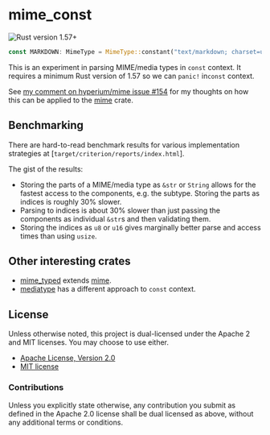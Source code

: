 # mime_const

![Rust version 1.57+](https://img.shields.io/badge/Rust%20version-1.57%2B-success)

```rust
const MARKDOWN: MimeType = MimeType::constant("text/markdown; charset=utf-8");
```

This is an experiment in parsing MIME/media types in `const` context. It
requires a minimum Rust version of 1.57 so we can `panic!` in`const` context.

See [my comment on hyperium/mime issue #154][comment] for my thoughts on how
this can be applied to the [mime] crate.

## Benchmarking

There are hard-to-read benchmark results for various implementation strategies
at [`target/criterion/reports/index.html`].

The gist of the results:

* Storing the parts of a MIME/media type as `&str` or `String` allows for the
  fastest access to the components, e.g. the subtype. Storing the parts as
  indices is roughly 30% slower.
* Parsing to indices is about 30% slower than just passing the components as
  individual `&str`s and then validating them.
* Storing the indices as `u8` or `u16` gives marginally better parse and access
  times than using `usize`.

## Other interesting crates

  * [mime_typed](https://crates.io/crates/mime_typed) extends [mime].
  * [mediatype](https://crates.io/crates/mediatype/) has a different approach to
    `const` context.

## License

Unless otherwise noted, this project is dual-licensed under the Apache 2 and MIT
licenses. You may choose to use either.

  * [Apache License, Version 2.0](LICENSE-APACHE)
  * [MIT license](LICENSE-MIT)

### Contributions

Unless you explicitly state otherwise, any contribution you submit as defined
in the Apache 2.0 license shall be dual licensed as above, without any
additional terms or conditions.

[comment]: https://github.com/hyperium/mime/issues/154#issuecomment-3285927661
[mime]: https://crates.io/crates/mime
